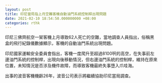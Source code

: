 ```yaml
---
layout: post
title: 印尼當局指上月空難客機自動油門系統控制桿出現問題
date: 2021-02-10 18:54:50.000000000 +08:00
categories: rthk
---
```


印尼三佛齊航空一架客機上月導致62人死亡的空難，當地調查人員指出，俗稱黑盒的飛行紀錄儀數據顯示，客機的自動油門系統出現問題。

印尼國家運輸安全委員會指出，客機一度爬升至超過8100呎的高空，在失事前左邊油門系統的控制桿，出現向後移動情況，但右邊油門系統的控制桿，維持在原來位置，未知情況是否涉及機件故障，而導致客機最終失事墮入爪哇海。

出事的波音客機機齡26年，波音公司表示將繼續協助印尼當局調查。

